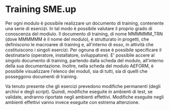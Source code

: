 # Training SME.up

Per ogni modulo è possibile realizzare un documento di training, contenente una serie di esercizi.
In tal modo è possibile valutare il proprio grado di conoscenza del modiulo.
Il  documento di training, di nome MMMMMM_TRN (dove MMMMMM è il nome del modulo), è strutturato in progetti, che definiscono le macroaree di training e, all'interno di esso, in attività che costituiscono i singoli esercizi. Per ognuna di esse è possibile specificare il destinatario (operatore, installatore, sviluppatore).
E' possibile accere al singolo documento di training, partendo dalla scheda del modulo, all'interno della sua documentazione.
Inoltre, nella scheda del modulo A£FORM, è possibile  visualizzare l'elenco dei moduli, sia di tutti, sia di quelli che posseggono documenti di training.

Va tenuto presente che gli esercizi prevedono modifiche permanenti (degli archivi e degli script).
Quindi, modifiche eseguite in ambienti di test, se validate, andranno riportate negli ambienti effettivi.
Modifiche eseguite negli ambienti effettivi vanno invece eseguite con estrema attenzione.



